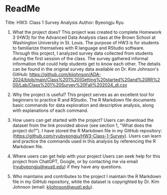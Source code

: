# ReadMe
Title: HW3: Class 1 Survey Analysis
Author: Byeongju Ryu

1. What the project does?
  This project was created to complete Homework 3 (HW3) for the Advanced Data Analysis class at the Brown School at Washington University in St. Louis. The purpose of HW3 is for students to familiarize themselves with R language and RStudio software. Through this project, I analyzed survey data collected from students during the first session of the class. The survey gathered informal information that could help students get to know each other. The details can be found in the original survey data available on Dr. Kim Johnson's GitHub: https://github.com/kijohnson/ADA-2024/blob/main/Class%201%20(Getting%20started%20and%20RR%20I)/Lab/Class%201%20Survey%20Fall%202024_di.csv

2. Why the project is useful?
  This project serves as an excellent tool for beginners to practice R and RStudio. The R Markdown file documents basic commands for data exploration and descriptive analysis, along with explanations of each command.

3. How users can get started with the project?
  Users can download the dataset from the link provided above (see section 1, "What does the project do?"). I have stored the R Markdown file in my GitHub repository: (https://github.com/ryubyeongju/HW3-Class-1-Survey). Users can learn and practice the commands used in this analysis by referencing the R Markdown file.

4. Where users can get help with your project
  Users can seek help for this project from ChatGPT, Google, or by contacting me via email (ryubyeongju@wustl.edu) if they have any questions.

5. Who maintains and contributes to the project
  I maintain the R Markdown file in my GitHub repository, while the dataset is copyrighted by Dr. Kim Johnson (email: kijohnson@wustl.edu).
